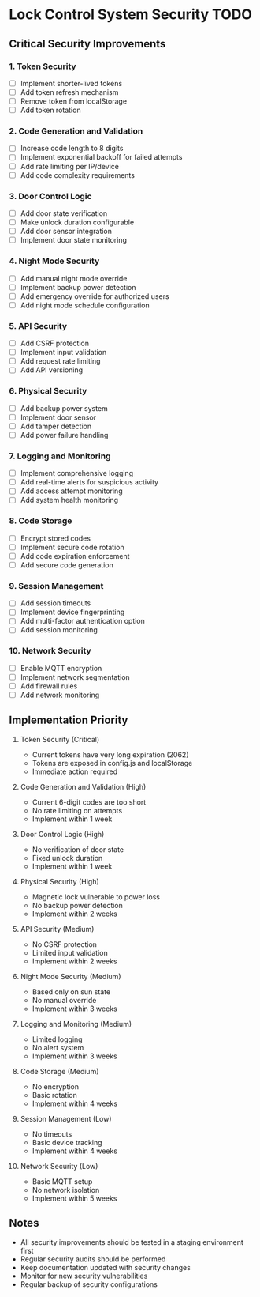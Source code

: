 # Lock Control System Security TODO

## Critical Security Improvements

### 1. Token Security
- [ ] Implement shorter-lived tokens
- [ ] Add token refresh mechanism
- [ ] Remove token from localStorage
- [ ] Add token rotation

### 2. Code Generation and Validation
- [ ] Increase code length to 8 digits
- [ ] Implement exponential backoff for failed attempts
- [ ] Add rate limiting per IP/device
- [ ] Add code complexity requirements

### 3. Door Control Logic
- [ ] Add door state verification
- [ ] Make unlock duration configurable
- [ ] Add door sensor integration
- [ ] Implement door state monitoring

### 4. Night Mode Security
- [ ] Add manual night mode override
- [ ] Implement backup power detection
- [ ] Add emergency override for authorized users
- [ ] Add night mode schedule configuration

### 5. API Security
- [ ] Add CSRF protection
- [ ] Implement input validation
- [ ] Add request rate limiting
- [ ] Add API versioning

### 6. Physical Security
- [ ] Add backup power system
- [ ] Implement door sensor
- [ ] Add tamper detection
- [ ] Add power failure handling

### 7. Logging and Monitoring
- [ ] Implement comprehensive logging
- [ ] Add real-time alerts for suspicious activity
- [ ] Add access attempt monitoring
- [ ] Add system health monitoring

### 8. Code Storage
- [ ] Encrypt stored codes
- [ ] Implement secure code rotation
- [ ] Add code expiration enforcement
- [ ] Add secure code generation

### 9. Session Management
- [ ] Add session timeouts
- [ ] Implement device fingerprinting
- [ ] Add multi-factor authentication option
- [ ] Add session monitoring

### 10. Network Security
- [ ] Enable MQTT encryption
- [ ] Implement network segmentation
- [ ] Add firewall rules
- [ ] Add network monitoring

## Implementation Priority

1. Token Security (Critical)
   - Current tokens have very long expiration (2062)
   - Tokens are exposed in config.js and localStorage
   - Immediate action required

2. Code Generation and Validation (High)
   - Current 6-digit codes are too short
   - No rate limiting on attempts
   - Implement within 1 week

3. Door Control Logic (High)
   - No verification of door state
   - Fixed unlock duration
   - Implement within 1 week

4. Physical Security (High)
   - Magnetic lock vulnerable to power loss
   - No backup power detection
   - Implement within 2 weeks

5. API Security (Medium)
   - No CSRF protection
   - Limited input validation
   - Implement within 2 weeks

6. Night Mode Security (Medium)
   - Based only on sun state
   - No manual override
   - Implement within 3 weeks

7. Logging and Monitoring (Medium)
   - Limited logging
   - No alert system
   - Implement within 3 weeks

8. Code Storage (Medium)
   - No encryption
   - Basic rotation
   - Implement within 4 weeks

9. Session Management (Low)
   - No timeouts
   - Basic device tracking
   - Implement within 4 weeks

10. Network Security (Low)
    - Basic MQTT setup
    - No network isolation
    - Implement within 5 weeks

## Notes
- All security improvements should be tested in a staging environment first
- Regular security audits should be performed
- Keep documentation updated with security changes
- Monitor for new security vulnerabilities
- Regular backup of security configurations 